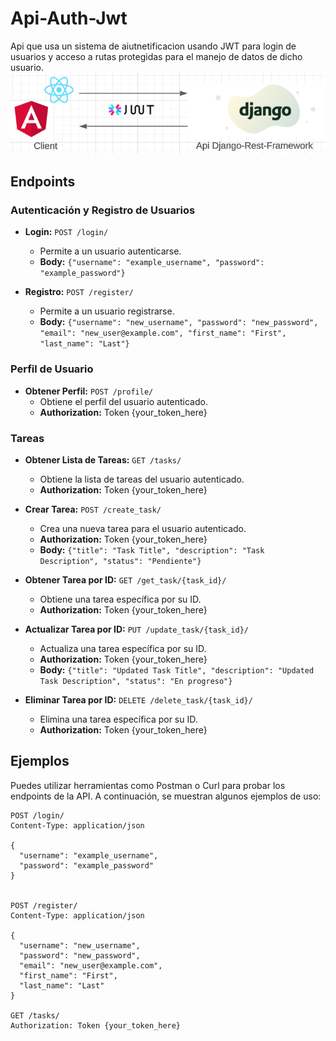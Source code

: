 # Api-Auth-Jwt
Api que usa un sistema de aiutnetificacion usando JWT para login de usuarios y acceso a rutas protegidas para el manejo de datos de dicho usuario.
![Auth](/caps/estruct.PNG)


## Endpoints

### Autenticación y Registro de Usuarios

- **Login:** `POST /login/`
  - Permite a un usuario autenticarse.
  - **Body:** `{"username": "example_username", "password": "example_password"}`
  
- **Registro:** `POST /register/`
  - Permite a un usuario registrarse.
  - **Body:** `{"username": "new_username", "password": "new_password", "email": "new_user@example.com", "first_name": "First", "last_name": "Last"}`

### Perfil de Usuario

- **Obtener Perfil:** `POST /profile/`
  - Obtiene el perfil del usuario autenticado.
  - **Authorization:** Token {your_token_here}

### Tareas

- **Obtener Lista de Tareas:** `GET /tasks/`
  - Obtiene la lista de tareas del usuario autenticado.
  - **Authorization:** Token {your_token_here}

- **Crear Tarea:** `POST /create_task/`
  - Crea una nueva tarea para el usuario autenticado.
  - **Authorization:** Token {your_token_here}
  - **Body:** `{"title": "Task Title", "description": "Task Description", "status": "Pendiente"}`

- **Obtener Tarea por ID:** `GET /get_task/{task_id}/`
  - Obtiene una tarea específica por su ID.
  - **Authorization:** Token {your_token_here}

- **Actualizar Tarea por ID:** `PUT /update_task/{task_id}/`
  - Actualiza una tarea específica por su ID.
  - **Authorization:** Token {your_token_here}
  - **Body:** `{"title": "Updated Task Title", "description": "Updated Task Description", "status": "En progreso"}`

- **Eliminar Tarea por ID:** `DELETE /delete_task/{task_id}/`
  - Elimina una tarea específica por su ID.
  - **Authorization:** Token {your_token_here}

## Ejemplos

Puedes utilizar herramientas como Postman o Curl para probar los endpoints de la API. A continuación, se muestran algunos ejemplos de uso:

```http
POST /login/
Content-Type: application/json

{
  "username": "example_username",
  "password": "example_password"
}


POST /register/
Content-Type: application/json

{
  "username": "new_username",
  "password": "new_password",
  "email": "new_user@example.com",
  "first_name": "First",
  "last_name": "Last"
}

GET /tasks/
Authorization: Token {your_token_here}
```